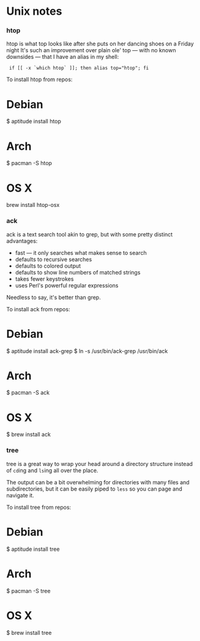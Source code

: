 # Unix notes

### htop
htop is what top looks like after she puts on her dancing shoes on a Friday night
It's such an improvement over plain ole' top — with no known downsides — that I have an alias in my shell:

     if [[ -x `which htop` ]]; then alias top="htop"; fi

To install htop from repos:

   # Debian
   $ aptitude install htop
   # Arch
   $ pacman -S htop
   # OS X
   brew install htop-osx

### ack

ack is a text search tool akin to grep, but with some pretty distinct advantages:

- fast — it only searches what makes sense to search
- defaults to recursive searches
- defaults to colored output
- defaults to show line numbers of matched strings
- takes fewer keystrokes
- uses Perl's powerful regular expressions

Needless to say, it's better than grep.

To install ack from repos:

   # Debian
   $ aptitude install ack-grep
   $ ln -s /usr/bin/ack-grep /usr/bin/ack
   # Arch
   $ pacman -S ack
   # OS X
   $ brew install ack

### tree

tree is a great way to wrap your head around a directory structure instead of `cd`ing and `ls`ing all over the place.

The output can be a bit overwhelming for directories with many files and subdirectories, but it can be easily piped to `less` so you can page and navigate it.

To install tree from repos:

   # Debian
   $ aptitude install tree
   # Arch
   $ pacman -S tree
   # OS X
   $ brew install tree

